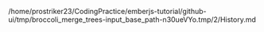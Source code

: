 /home/prostriker23/CodingPractice/emberjs-tutorial/github-ui/tmp/broccoli_merge_trees-input_base_path-n30ueVYo.tmp/2/History.md